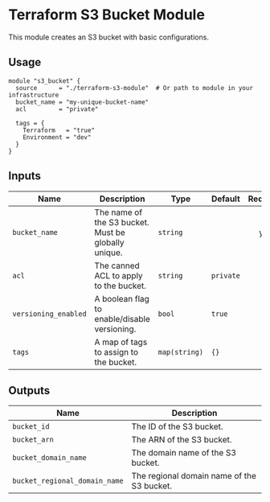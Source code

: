 # Terraform S3 Bucket Module

This module creates an S3 bucket with basic configurations.

## Usage

```hcl
module "s3_bucket" {
  source      = "./terraform-s3-module"  # Or path to module in your infrastructure
  bucket_name = "my-unique-bucket-name"
  acl         = "private"

  tags = {
    Terraform   = "true"
    Environment = "dev"
  }
}
```

## Inputs

| Name                 | Description                                               | Type        | Default   | Required |
| -------------------- | --------------------------------------------------------- | ----------- | --------- | :------: |
| `bucket_name`        | The name of the S3 bucket. Must be globally unique.       | `string`    |           |   yes    |
| `acl`                | The canned ACL to apply to the bucket.                    | `string`    | `private` |    no    |
| `versioning_enabled` | A boolean flag to enable/disable versioning.              | `bool`      | `true`    |    no    |
| `tags`               | A map of tags to assign to the bucket.                    | `map(string)` | `{}`      |    no    |

## Outputs

| Name                          | Description                               |
| ----------------------------- | ----------------------------------------- |
| `bucket_id`                   | The ID of the S3 bucket.                  |
| `bucket_arn`                  | The ARN of the S3 bucket.                 |
| `bucket_domain_name`          | The domain name of the S3 bucket.         |
| `bucket_regional_domain_name` | The regional domain name of the S3 bucket. |
